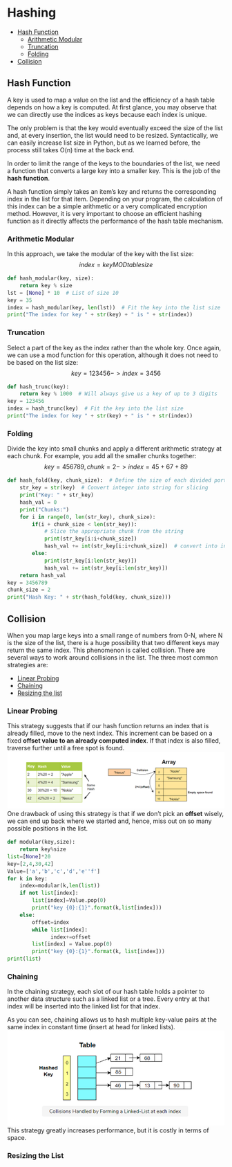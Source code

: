 # Hashing
- [Hash Function](#hash-function)
  - [Arithmetic Modular](#arithmetic-modular)
  - [Truncation](#truncation)
  - [Folding](#folding)
- [Collision](#collision)


## Hash Function
A key is used to map a value on the list and the efficiency of a hash table depends on how a key is computed. At first glance, you may observe that we can directly use the indices as keys because each index is unique.

The only problem is that the key would eventually exceed the size of the list and, at every insertion, the list would need to be resized. Syntactically, we can easily increase list size in Python, but as we learned before, the process still takes O(n) time at the back end.

In order to limit the range of the keys to the boundaries of the list, we need a function that converts a large key into a smaller key. This is the job of the **hash function**.

A hash function simply takes an item’s key and returns the corresponding index in the list for that item. Depending on your program, the calculation of this index can be a simple arithmetic or a very complicated encryption method. However, it is very important to choose an efficient hashing function as it directly affects the performance of the hash table mechanism.
### Arithmetic Modular
In this approach, we take the modular of the key with the list size:
$$index=keyMODtablesize$$
```python
def hash_modular(key, size):
    return key % size
lst = [None] * 10  # List of size 10
key = 35
index = hash_modular(key, len(lst))  # Fit the key into the list size
print("The index for key " + str(key) + " is " + str(index))
```
### Truncation
Select a part of the key as the index rather than the whole key. Once again, we can use a mod function for this operation, although it does not need to be based on the list size:
$$key=123456->index=3456$$
```python
def hash_trunc(key):
    return key % 1000  # Will always give us a key of up to 3 digits
key = 123456
index = hash_trunc(key)  # Fit the key into the list size
print("The index for key " + str(key) + " is " + str(index))
```
### Folding
Divide the key into small chunks and apply a different arithmetic strategy at each chunk. For example, you add all the smaller chunks together:
$$key=456789,chunk=2->index=45+67+89$$
```python
def hash_fold(key, chunk_size):  # Define the size of each divided portion
    str_key = str(key)  # Convert integer into string for slicing
    print("Key: " + str_key)
    hash_val = 0
    print("Chunks:")
    for i in range(0, len(str_key), chunk_size):
        if(i + chunk_size < len(str_key)):
            # Slice the appropriate chunk from the string
            print(str_key[i:i+chunk_size])
            hash_val += int(str_key[i:i+chunk_size])  # convert into integer
        else:
            print(str_key[i:len(str_key)])
            hash_val += int(str_key[i:len(str_key)])
    return hash_val
key = 3456789
chunk_size = 2
print("Hash Key: " + str(hash_fold(key, chunk_size)))
```
## Collision
When you map large keys into a small range of numbers from 0-N, where N is the size of the list, there is a huge possibility that two different keys may return the same index. This phenomenon is called collision.
There are several ways to work around collisions in the list. The three most common strategies are:
- [Linear Probing](#linear-probing)
- [Chaining](#chaining)
- [Resizing the list](#resizing-the-list)

### Linear Probing
This strategy suggests that if our hash function returns an index that is already filled, move to the next index. This increment can be based on a fixed **offset value to an already computed index**. If that index is also filled, traverse further until a free spot is found.
![image](https://github.com/lyb1234567/CS_Self_Study/blob/master/Data%20Structre%20and%20Algorithm/Hashing/image/Linear%20Probing.PNG?raw=true)
One drawback of using this strategy is that if we don’t pick an **offset** wisely, we can end up back where we started and, hence, miss out on so many possible positions in the list.
```python
def modular(key,size):
    return key%size
list=[None]*20
key=[2,4,30,42]
Value=['a','b','c','d','e''f']
for k in key:
    index=modular(k,len(list))
    if not list[index]:
        list[index]=Value.pop(0)
        print("key {0}:{1}".format(k,list[index]))
    else:
        offset=index
        while list[index]:
              index+=offset
        list[index] = Value.pop(0)
        print("key {0}:{1}".format(k, list[index]))
print(list)
```

### Chaining
In the chaining strategy, each slot of our hash table holds a pointer to another data structure such as a linked list or a tree. Every entry at that index will be inserted into the linked list for that index.

As you can see, chaining allows us to hash multiple key-value pairs at the same index in constant time (insert at head for linked lists).
![image](https://github.com/lyb1234567/CS_Self_Study/blob/master/Data%20Structre%20and%20Algorithm/Hashing/image/Chaining.PNG?raw=true)
This strategy greatly increases performance, but it is costly in terms of space.

### Resizing the List